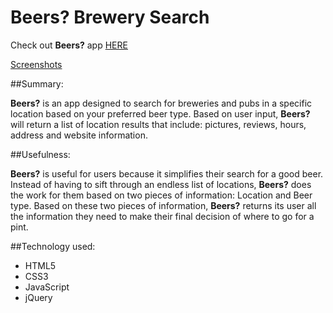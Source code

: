 # Beers? Brewery Search

Check out **Beers?** app [HERE](https://katiewest820.github.io/API-Project/#)

[Screenshots](https://github.com/katiewest820/API-Project/tree/master/Screenshots)

##Summary:

**Beers?** is an app designed to search for breweries and pubs in a specific location based on your preferred beer type. 
Based on user input, **Beers?** will return a list of location results that include: pictures, reviews, hours, address and website information.

##Usefulness: 

**Beers?** is useful for users because it simplifies their search for a good beer. 
Instead of having to sift through an endless list of locations, **Beers?** does the work for them based on two pieces of information: Location and Beer type.
Based on these two pieces of information, **Beers?** returns its user all the information they need to make their final decision of where to go for a pint.

##Technology used:

- HTML5
- CSS3 
- JavaScript
- jQuery



